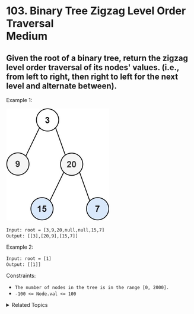 # 103. Binary Tree Zigzag Level Order Traversal<br> Medium

## Given the root of a binary tree, return the zigzag level order traversal of its nodes' values. (i.e., from left to right, then right to left for the next level and alternate between).

Example 1:

![](assets/tree1.jpg)

```
Input: root = [3,9,20,null,null,15,7]
Output: [[3],[20,9],[15,7]]
```

Example 2:

```
Input: root = [1]
Output: [[1]]
```

Constraints:

- `The number of nodes in the tree is in the range [0, 2000].`
- `-100 <= Node.val <= 100`

<details>

<summary> Related Topics </summary>

-   `Tree`
-   `Breath-first Search`

</details>
